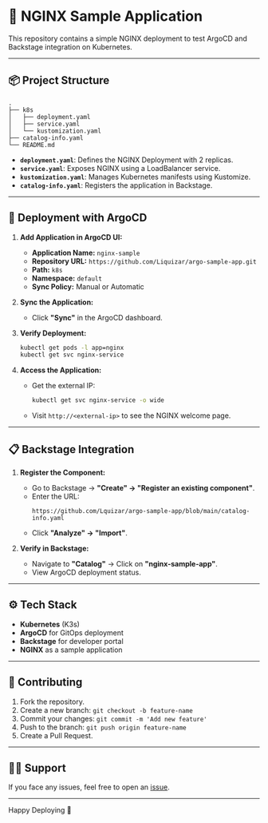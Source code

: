 # 🚀 NGINX Sample Application

This repository contains a simple NGINX deployment to test ArgoCD and Backstage integration on Kubernetes.

---

## 📦 Project Structure

```
.
├── k8s
│   ├── deployment.yaml
│   ├── service.yaml
│   └── kustomization.yaml
├── catalog-info.yaml
└── README.md
```

- **`deployment.yaml`**: Defines the NGINX Deployment with 2 replicas.  
- **`service.yaml`**: Exposes NGINX using a LoadBalancer service.  
- **`kustomization.yaml`**: Manages Kubernetes manifests using Kustomize.  
- **`catalog-info.yaml`**: Registers the application in Backstage.  

---

## 🚀 Deployment with ArgoCD

1. **Add Application in ArgoCD UI:**  
   - **Application Name:** `nginx-sample`  
   - **Repository URL:** `https://github.com/Liquizar/argo-sample-app.git`  
   - **Path:** `k8s`  
   - **Namespace:** `default`  
   - **Sync Policy:** Manual or Automatic  

2. **Sync the Application:**  
   - Click **"Sync"** in the ArgoCD dashboard.  

3. **Verify Deployment:**  
   ```bash
   kubectl get pods -l app=nginx
   kubectl get svc nginx-service
   ```

4. **Access the Application:**  
   - Get the external IP:  
     ```bash
     kubectl get svc nginx-service -o wide
     ```  
   - Visit `http://<external-ip>` to see the NGINX welcome page.  

---

## 📋 Backstage Integration

1. **Register the Component:**  
   - Go to Backstage → **"Create" → "Register an existing component"**.  
   - Enter the URL:  
     ```
     https://github.com/Lquizar/argo-sample-app/blob/main/catalog-info.yaml
     ```  
   - Click **"Analyze" → "Import"**.  

2. **Verify in Backstage:**  
   - Navigate to **"Catalog"** → Click on **"nginx-sample-app"**.  
   - View ArgoCD deployment status.  

---

## ⚙️ Tech Stack

- **Kubernetes** (K3s)  
- **ArgoCD** for GitOps deployment  
- **Backstage** for developer portal  
- **NGINX** as a sample application  

---

## 🤝 Contributing

1. Fork the repository.  
2. Create a new branch: `git checkout -b feature-name`  
3. Commit your changes: `git commit -m 'Add new feature'`  
4. Push to the branch: `git push origin feature-name`  
5. Create a Pull Request.  

---

## 🙋‍♂️ Support

If you face any issues, feel free to open an [issue](https://github.com/Liquizar/argo-sample-app/issues).

---

Happy Deploying 🚀
```
